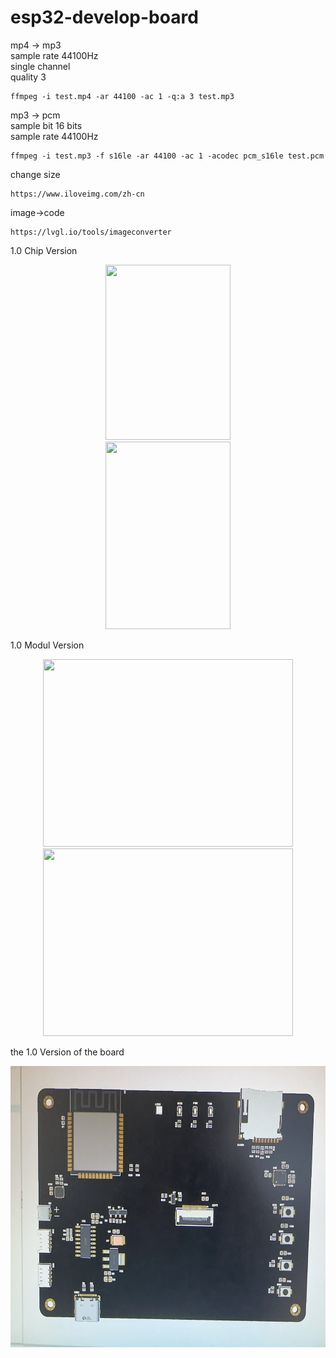 # esp32-develop-board

mp4 -> mp3  
sample rate 44100Hz  
single channel  
quality 3  

```
ffmpeg -i test.mp4 -ar 44100 -ac 1 -q:a 3 test.mp3
```

mp3 -> pcm  
sample bit 16 bits  
sample rate 44100Hz  

```
ffmpeg -i test.mp3 -f s16le -ar 44100 -ac 1 -acodec pcm_s16le test.pcm
```

change size
```
https://www.iloveimg.com/zh-cn
```

image->code
```
https://lvgl.io/tools/imageconverter
```


1.0 Chip Version
<div align=center>
	<img src="https://github.com/myry07/esp32s3-develop-board/blob/main/05.Fotos/2.jpg" width="200" height="280">
</div>

<div align=center>
	<img src="https://github.com/myry07/esp32s3-develop-board/blob/main/05.Fotos/1.jpg" width="200" height="300">
</div>

1.0 Modul Version
<div align=center>
	<img src="https://github.com/myry07/esp32s3-develop-board/blob/main/05.Fotos/4.jpg" width="400" height="300">
</div>

<div align=center>
	<img src="https://github.com/myry07/esp32s3-develop-board/blob/main/05.Fotos/3.jpg" width="400" height="300">
</div>


the 1.0 Version of the board
<div align=center>
	<img src="https://github.com/myry07/esp32-develop-board/blob/main/05.Fotos/1.jpg" width="600" height="450">
</div>